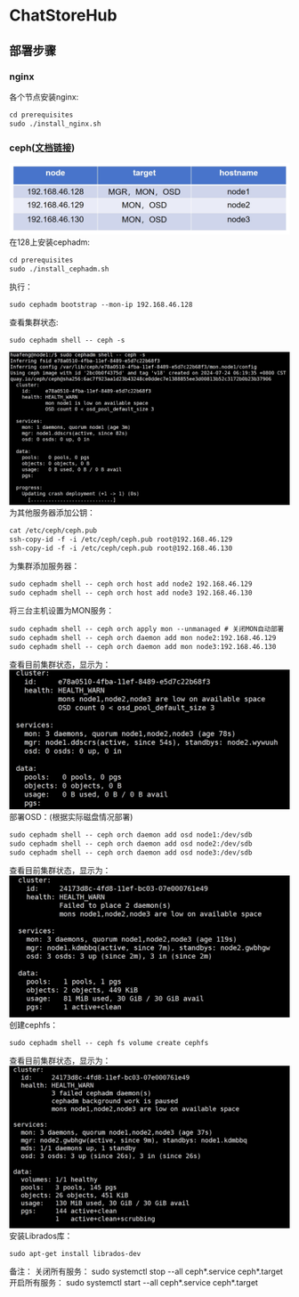 # ChatStoreHub

## 部署步骤
### nginx
各个节点安装nginx:

```shell
cd prerequisites
sudo ./install_nginx.sh
```








### ceph([文档链接](https://docs.ceph.com/en/reef/))
![](./resource/ceph_nodes.png)
在128上安装cephadm:
```shell
cd prerequisites
sudo ./install_cephadm.sh
```
执行：
```shell
sudo cephadm bootstrap --mon-ip 192.168.46.128
```
查看集群状态:
```shell
sudo cephadm shell -- ceph -s
```
![](./resource/state_1.png)
为其他服务器添加公钥：
```shell
cat /etc/ceph/ceph.pub
ssh-copy-id -f -i /etc/ceph/ceph.pub root@192.168.46.129
ssh-copy-id -f -i /etc/ceph/ceph.pub root@192.168.46.130
```
为集群添加服务器：
```shell
sudo cephadm shell -- ceph orch host add node2 192.168.46.129
sudo cephadm shell -- ceph orch host add node3 192.168.46.130
```
将三台主机设置为MON服务：
```shell
sudo cephadm shell -- ceph orch apply mon --unmanaged # 关闭MON自动部署
sudo cephadm shell -- ceph orch daemon add mon node2:192.168.46.129
sudo cephadm shell -- ceph orch daemon add mon node3:192.168.46.130
```
查看目前集群状态，显示为：
![](./resource/state_2.png)
部署OSD：(根据实际磁盘情况部署)
```shell
sudo cephadm shell -- ceph orch daemon add osd node1:/dev/sdb
sudo cephadm shell -- ceph orch daemon add osd node2:/dev/sdb
sudo cephadm shell -- ceph orch daemon add osd node3:/dev/sdb
```
查看目前集群状态，显示为：
![](./resource/state_3.png)
创建cephfs：
```shell
sudo cephadm shell -- ceph fs volume create cephfs
```
查看目前集群状态，显示为：
![](./resource/state_4.png)
安装Librados库：
```shell
sudo apt-get install librados-dev
```


备注：
关闭所有服务：
sudo systemctl stop --all ceph\*.service ceph\*.target
开启所有服务：
sudo systemctl start --all ceph*.service ceph*.target